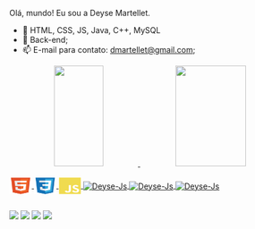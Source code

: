 Olá, mundo! Eu sou a Deyse Martellet.

- 🌱 HTML, CSS, JS, Java, C++, MySQL
- 👯 Back-end;
- 📫 E-mail para contato: dmartellet@gmail.com;

<div align="center">
  <a href="https://github.com/deysemartellet">
   <img height="180em" width="42%" src="https://github-readme-stats.vercel.app/api?username=deysemartellet&show_icons=true&theme=dracula&include_all_commits=true&count_private=true"/>
  <img height="180em" width="50%" src="https://github-readme-stats.vercel.app/api/top-langs/?username=deysemartellet&layout=compact&langs_count=7&theme=dracula"/>
</div>
<div style="display: inline_block"><br>
  <img align="center" alt="Deyse-HTML" height="30" width="40" src="https://raw.githubusercontent.com/devicons/devicon/master/icons/html5/html5-original.svg">
  <img align="center" alt="Deyse-CSS" height="30" width="40" src="https://raw.githubusercontent.com/devicons/devicon/master/icons/css3/css3-original.svg">
  <img align="center" alt="Deyse-Js" height="30" width="40" src="https://raw.githubusercontent.com/devicons/devicon/master/icons/javascript/javascript-plain.svg">
  <img align="center" alt="Deyse-Js" height="30" width="40" src="https://cdn.jsdelivr.net/gh/devicons/devicon@latest/icons/java/java-original-wordmark.svg">
  <img align="center" alt="Deyse-Js" height="30" width="40" src="https://cdn.jsdelivr.net/gh/devicons/devicon@latest/icons/cplusplus/cplusplus-original.svg">
  <img align="center" alt="Deyse-Js" height="30" width="40" src="https://cdn.jsdelivr.net/gh/devicons/devicon@latest/icons/mysql/mysql-original-wordmark.svg">
</div>

##

<div>
  <a href="https://instagram.com/dmartellet" target="_blank"><img src="https://img.shields.io/badge/-Instagram-%23E4405F?style=for-the-badge&logo=instagram&logoColor=white" target="_blank"></a>
 	<a href="https://www.twitch.tv/nebula_bae" target="_blank"><img src="https://img.shields.io/badge/Twitch-9146FF?style=for-the-badge&logo=twitch&logoColor=white" target="_blank"></a>
  <a href = "mailto:dmartellet@gmail.com"><img src="https://img.shields.io/badge/-Gmail-%23333?style=for-the-badge&logo=gmail&logoColor=white" target="_blank"></a>
  <a href="https://www.linkedin.com/in/deyse-martellet-682823252/" target="_blank"><img src="https://img.shields.io/badge/-LinkedIn-%230077B5?style=for-the-badge&logo=linkedin&logoColor=white" target="_blank"></a>
</div>
